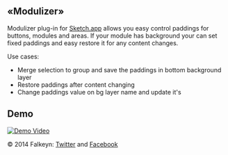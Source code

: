 ## «Modulizer»

Modulizer plug-in for [Sketch.app](http://bohemiancoding.com/sketch/) allows you easy control paddings for buttons, modules and areas. If your module has background your can set fixed paddings and easy restore it for any content changes.

Use cases:
* Merge selection to group and save the paddings in bottom background layer
* Restore paddings after content changing
* Change paddings value on bg layer name and update it's



## Demo

[![Demo Video](https://dl.dropboxusercontent.com/u/3240668/sketch/ModulizerVideo.png)](http://youtu.be/7ZHsr-dmHHM)


© 2014 Falkeyn: [Twitter](https://twitter.com/falkeyn) and [Facebook](https://www.facebook.com/Falkeyn)
